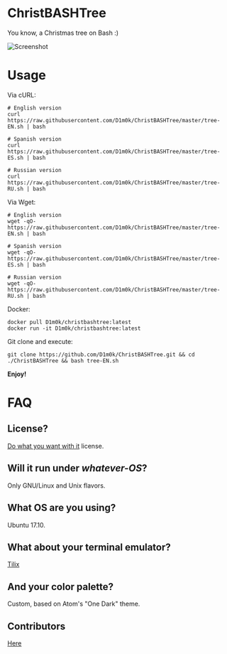 # ChristBASHTree

You know, a Christmas tree on Bash :)

![Screenshot](./screenshot.png?raw=true)

# Usage

Via cURL:

```
# English version
curl https://raw.githubusercontent.com/D1m0k/ChristBASHTree/master/tree-EN.sh | bash

# Spanish version
curl https://raw.githubusercontent.com/D1m0k/ChristBASHTree/master/tree-ES.sh | bash

# Russian version
curl https://raw.githubusercontent.com/D1m0k/ChristBASHTree/master/tree-RU.sh | bash
```

Via Wget:

```
# English version
wget -qO- https://raw.githubusercontent.com/D1m0k/ChristBASHTree/master/tree-EN.sh | bash

# Spanish version
wget -qO- https://raw.githubusercontent.com/D1m0k/ChristBASHTree/master/tree-ES.sh | bash

# Russian version
wget -qO- https://raw.githubusercontent.com/D1m0k/ChristBASHTree/master/tree-RU.sh | bash
```

Docker:

```
docker pull D1m0k/christbashtree:latest
docker run -it D1m0k/christbashtree:latest
```

Git clone and execute:

```
git clone https://github.com/D1m0k/ChristBASHTree.git && cd ./ChristBASHTree && bash tree-EN.sh
```

__Enjoy!__

# FAQ

## License?

[Do what you want with it](./LICENSE) license.

## Will it run under _whatever-OS_?

Only GNU/Linux and Unix flavors.

## What OS are you using?

Ubuntu 17.10.

## What about your terminal emulator?

[Tilix](https://gnunn1.github.io/tilix-web/)

## And your color palette?

Custom, based on Atom's "One Dark" theme.

## Contributors

[Here](https://github.com/sergiolepore/ChristBASHTree/graphs/contributors)
